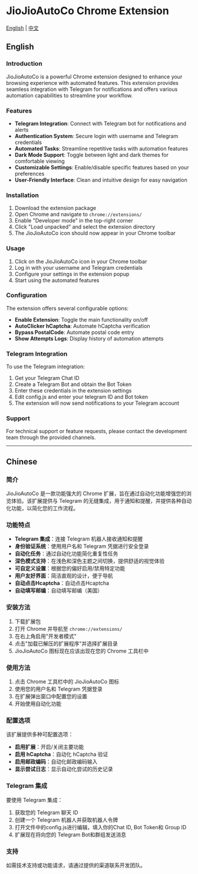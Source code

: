 # JioJioAutoCo Chrome Extension

[English](#english) | [中文](#chinese)

## English

### Introduction

JioJioAutoCo is a powerful Chrome extension designed to enhance your browsing experience with automated features. This extension provides seamless integration with Telegram for notifications and offers various automation capabilities to streamline your workflow.

### Features

- **Telegram Integration**: Connect with Telegram bot for notifications and alerts
- **Authentication System**: Secure login with username and Telegram credentials
- **Automated Tasks**: Streamline repetitive tasks with automation features
- **Dark Mode Support**: Toggle between light and dark themes for comfortable viewing
- **Customizable Settings**: Enable/disable specific features based on your preferences
- **User-Friendly Interface**: Clean and intuitive design for easy navigation

### Installation

1. Download the extension package
2. Open Chrome and navigate to `chrome://extensions/`
3. Enable "Developer mode" in the top-right corner
4. Click "Load unpacked" and select the extension directory
5. The JioJioAutoCo icon should now appear in your Chrome toolbar

### Usage

1. Click on the JioJioAutoCo icon in your Chrome toolbar
2. Log in with your username and Telegram credentials
3. Configure your settings in the extension popup
4. Start using the automated features

### Configuration

The extension offers several configurable options:

- **Enable Extension**: Toggle the main functionality on/off
- **AutoClicker hCaptcha**: Automate hCaptcha verification
- **Bypass PostalCode**: Automate postal code entry
- **Show Attempts Logs**: Display history of automation attempts

### Telegram Integration

To use the Telegram integration:

1. Get your Telegram Chat ID
2. Create a Telegram Bot and obtain the Bot Token
3. Enter these credentials in the extension settings
4. Edit config.js and enter your telegram ID and Bot token
5. The extension will now send notifications to your Telegram account

### Support

For technical support or feature requests, please contact the development team through the provided channels.

---

## Chinese

### 简介

JioJioAutoCo 是一款功能强大的 Chrome 扩展，旨在通过自动化功能增强您的浏览体验。该扩展提供与 Telegram 的无缝集成，用于通知和提醒，并提供各种自动化功能，以简化您的工作流程。

### 功能特点

- **Telegram 集成**：连接 Telegram 机器人接收通知和提醒
- **身份验证系统**：使用用户名和 Telegram 凭据进行安全登录
- **自动化任务**：通过自动化功能简化重复性任务
- **深色模式支持**：在浅色和深色主题之间切换，提供舒适的视觉体验
- **可自定义设置**：根据您的偏好启用/禁用特定功能
- **用户友好界面**：简洁直观的设计，便于导航
- **自动点击Hcaptcha**：自动点击Hcaptcha
- **自动填写邮编**：自动填写邮编（美国）

### 安装方法

1. 下载扩展包
2. 打开 Chrome 并导航至 `chrome://extensions/`
3. 在右上角启用"开发者模式"
4. 点击"加载已解压的扩展程序"并选择扩展目录
5. JioJioAutoCo 图标现在应该出现在您的 Chrome 工具栏中

### 使用方法

1. 点击 Chrome 工具栏中的 JioJioAutoCo 图标
2. 使用您的用户名和 Telegram 凭据登录
3. 在扩展弹出窗口中配置您的设置
4. 开始使用自动化功能

### 配置选项

该扩展提供多种可配置选项：

- **启用扩展**：开启/关闭主要功能
- **启用 hCaptcha**：自动化 hCaptcha 验证
- **启用邮政编码**：自动化邮政编码输入
- **显示尝试日志**：显示自动化尝试的历史记录

### Telegram 集成

要使用 Telegram 集成：

1. 获取您的 Telegram 聊天 ID
2. 创建一个 Telegram 机器人并获取机器人令牌
3. 打开文件中的config.js进行编辑，填入你的Chat ID, Bot Token和 Group ID
4. 扩展现在将向您的 Telegram Bot和群组发送消息

### 支持

如需技术支持或功能请求，请通过提供的渠道联系开发团队。 
